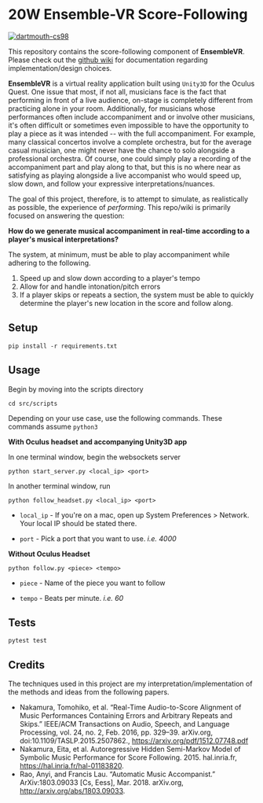# 20W Ensemble-VR Score-Following

[![dartmouth-cs98](https://circleci.com/gh/dartmouth-cs98/20w-ensemble-vr-score-following.svg?style=shield)](https://app.circleci.com/pipelines/github/dartmouth-cs98/20w-ensemble-vr-score-following)

This repository contains the score-following component of **EnsembleVR**. Please check out the [github wiki](https://github.com/dartmouth-cs98/20w-ensemble-vr-score-following/wiki) for documentation regarding implementation/design choices.

**EnsembleVR** is a virtual reality application built using `Unity3D` for the Oculus Quest. One issue that most, if not all, musicians face is the fact that performing in front of a live audience, on-stage is completely different from practicing alone in your room. Additionally, for musicians whose performances often include accompaniment and or involve other musicians, it's often difficult or sometimes even impossible to have the opportunity to play a piece as it was intended -- with the full accompaniment. For example, many classical concertos involve a complete orchestra, but for the average casual musician, one might never have the chance to solo alongside a professional orchestra. Of course, one could simply play a recording of the accompaniment part and play along to that, but this is no where near as satisfying as playing alongside a live accompanist who would speed up, slow down, and follow your expressive interpretations/nuances.

The goal of this project, therefore, is to attempt to simulate, as realistically as possible, the experience of _performing_. This repo/wiki is primarily focused on answering the question:

**How do we generate musical accompaniment in real-time according to a player's musical interpretations?**

The system, at minimum, must be able to play accompaniment while adhering to the following.
1. Speed up and slow down according to a player's tempo
2. Allow for and handle intonation/pitch errors 
3. If a player skips or repeats a section, the system must be able to quickly determine the player's new location in the score and follow along.

## Setup

```
pip install -r requirements.txt
```

## Usage

Begin by moving into the scripts directory
```
cd src/scripts
```
Depending on your use case, use the following commands. These commands assume `python3`

**With Oculus headset and accompanying Unity3D app**

In one terminal window, begin the websockets server
```
python start_server.py <local_ip> <port>
```
In another terminal window, run
```
python follow_headset.py <local_ip> <port>
```

* `local_ip` - If you're on a mac, open up System Preferences > Network. Your local IP should be stated there.

* `port` - Pick a port that you want to use. _i.e. 4000_

**Without Oculus Headset**
```
python follow.py <piece> <tempo>
```

* `piece` - Name of the piece you want to follow

* `tempo` - Beats per minute. _i.e. 60_

## Tests

```
pytest test
```

## Credits

The techniques used in this project are my interpretation/implementation of the methods and ideas from the following papers.

* Nakamura, Tomohiko, et al. “Real-Time Audio-to-Score Alignment of Music Performances Containing Errors and Arbitrary Repeats and Skips.” IEEE/ACM Transactions on Audio, Speech, and Language Processing, vol. 24, no. 2, Feb. 2016, pp. 329–39. arXiv.org, doi:10.1109/TASLP.2015.2507862., https://arxiv.org/pdf/1512.07748.pdf
* Nakamura, Eita, et al. Autoregressive Hidden Semi-Markov Model of Symbolic Music Performance for Score Following. 2015. hal.inria.fr, https://hal.inria.fr/hal-01183820.
* Rao, Anyi, and Francis Lau. “Automatic Music Accompanist.” ArXiv:1803.09033 [Cs, Eess], Mar. 2018. arXiv.org, http://arxiv.org/abs/1803.09033.
